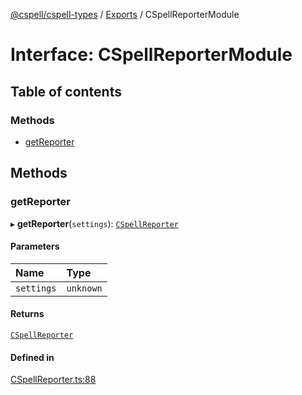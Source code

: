 [@cspell/cspell-types](../README.md) / [Exports](../modules.md) / CSpellReporterModule

# Interface: CSpellReporterModule

## Table of contents

### Methods

- [getReporter](CSpellReporterModule.md#getreporter)

## Methods

### getReporter

▸ **getReporter**(`settings`): [`CSpellReporter`](CSpellReporter.md)

#### Parameters

| Name | Type |
| :------ | :------ |
| `settings` | `unknown` |

#### Returns

[`CSpellReporter`](CSpellReporter.md)

#### Defined in

[CSpellReporter.ts:88](https://github.com/streetsidesoftware/cspell/blob/7a5f2ef/packages/cspell-types/src/CSpellReporter.ts#L88)

